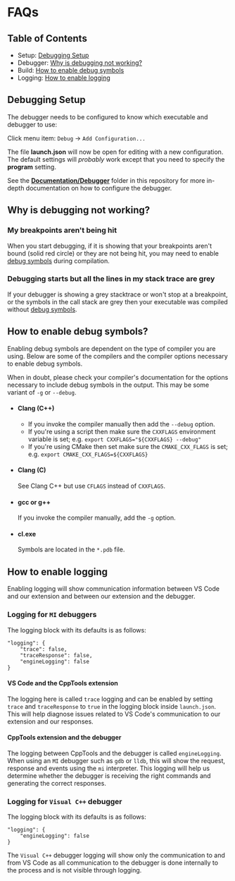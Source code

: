 # FAQs

## Table of Contents
* Setup: [Debugging Setup](#debugging-setup)
* Debugger: [Why is debugging not working?](#why-is-debugging-not-working)
* Build: [How to enable debug symbols](#how-to-enable-debug-symbols)
* Logging: [How to enable logging](#how-to-enable-logging)

## Debugging Setup
The debugger needs to be configured to know which executable and debugger to use:

Click menu item: `Debug` -> `Add Configuration...`

The file **launch.json** will now be open for editing with a new configuration. The default settings will *probably* work except that you need to specify the **program** setting.

See the [**Documentation/Debugger**](https://github.com/Microsoft/vscode-cpptools/tree/master/Documentation/Debugger) folder in this repository for more in-depth documentation on how to configure the debugger.

## Why is debugging not working?

### My breakpoints aren't being hit

When you start debugging, if it is showing that your breakpoints aren't bound (solid red circle) or they are not being hit, you may need to enable [debug symbols](#how-to-enable-debug-symbols) during compilation. 

### Debugging starts but all the lines in my stack trace are grey

If your debugger is showing a grey stacktrace or won't stop at a breakpoint, or the symbols in the call stack are grey then your executable was compiled without [debug symbols](#how-to-enable-debug-symbols).

## How to enable debug symbols?

Enabling debug symbols are dependent on the type of compiler you are using. Below are some of the compilers and the compiler options necessary to enable debug symbols.

When in doubt, please check your compiler's documentation for the options necessary to include debug symbols in the output. This may be some variant of `-g` or `--debug`.

* #### Clang (C++)
  * If you invoke the compiler manually then add the `--debug` option.
  * If you're using a script then make sure the `CXXFLAGS` environment variable is set; e.g. `export CXXFLAGS="${CXXFLAGS} --debug"`
  * If you're using CMake then set make sure the `CMAKE_CXX_FLAGS` is set; e.g. `export CMAKE_CXX_FLAGS=${CXXFLAGS}`

* #### Clang (C)
  See Clang C++ but use `CFLAGS` instead of `CXXFLAGS`.

* #### gcc or g++
  If you invoke the compiler manually, add the `-g` option.

* #### cl.exe
  Symbols are located in the `*.pdb` file.

## How to enable logging

Enabling logging will show communication information between VS Code and our extension and between our extension and the debugger.

### Logging for `MI` debuggers

The logging block with its defaults is as follows:

```
"logging": {
    "trace": false,
    "traceResponse": false,
    "engineLogging": false
}
```

#### VS Code and the CppTools extension

The logging here is called `trace` logging and can be enabled by setting `trace` and `traceResponse` to `true` in the logging block inside `launch.json`. This will help diagnose issues related to VS Code's communication to our extension and our responses.

#### CppTools extension and the debugger

The logging between CppTools and the debugger is called `engineLogging`. When using an `MI` debugger such as `gdb` or `lldb`, this will show the request, response and events using the `mi` interpreter. This logging will help us determine whether the debugger is receiving the right commands and generating the correct responses.

### Logging for `Visual C++` debugger

The logging block with its defaults is as follows:

```
"logging": { 
    "engineLogging": false
}
```

The `Visual C++` debugger logging will show only the communication to and from VS Code as all communication to the debugger is done internally to the process and is not visible through logging.
